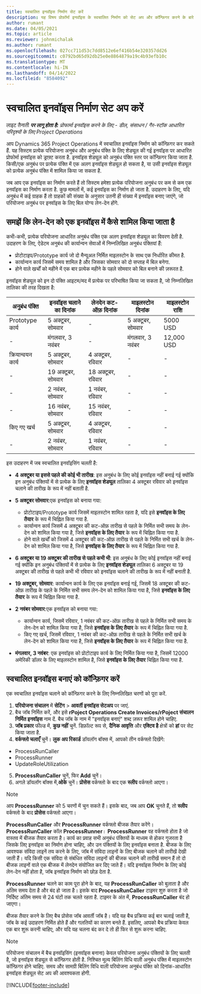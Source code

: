 ```yaml
---
title: स्वचालित इनवॉइस निर्माण सेट करें
description: यह विषय प्रोफ़ॉर्मा इनवॉइस के स्वचालित निर्माण को सेट अप और कॉन्फ़िगर करने के बारे में जानकारी प्रदान करता है.
author: rumant
ms.date: 04/05/2021
ms.topic: article
ms.reviewer: johnmichalak
ms.author: rumant
ms.openlocfilehash: 027cc711d53c7dd8512e6ef416b54e320357dd26
ms.sourcegitcommit: c0792bd65d92db25e0e8864879a19c4b93efb10c
ms.translationtype: MT
ms.contentlocale: hi-IN
ms.lasthandoff: 04/14/2022
ms.locfileid: "8584092"
---
```

# <a name="set-up-automatic-invoice-creation"></a>स्वचालित इनवॉइस निर्माण सेट अप करें 
 
लाइट तैनाती _**पर लागू होता है:** प्रोफार्मा इनवॉइस करने के लिए - डील, संसाधन / गैर-स्टॉक आधारित परिदृश्यों के लिए Project Operations_

आप Dynamics 365 Project Operations में स्वचालित इनवॉइस निर्माण को कॉन्फ़िगर कर सकते हैं. यह सिस्टम प्रत्येक परियोजना अनुबंध और अनुबंध पंक्ति के लिए शेड्यूल की गई इनवॉइस पर आधारित प्रोफोर्मा इनवॉइस को ड्राफ़्ट करता है. इनवॉइस शेड्यूल को अनुबंध पंक्ति स्तर पर कॉन्फ़िगर किया जाता है. किसी/एक अनुबंध पर प्रत्येक पंक्ति में एक अलग इनवॉइस शेड्यूल हो सकता है, या उसी इनवॉइस शेड्यूल को प्रत्येक अनुबंध पंक्ति में शामिल किया जा सकता है.

जब आप एक इनवॉइस का निर्माण करते हैं तो सिस्टम हमेशा प्रत्येक परियोजना अनुबंध पर कम से कम एक इनवॉइस का निर्माण करता है. कुछ मामलों में, कई इनवॉइस का निर्माण हो जाता है. उदाहरण के लिए, यदि अनुबंध में कई ग्राहक हैं तो ग्राहकों की संख्या के अनुसार उतनी ही संख्या में इनवॉइस बनाए जाएंगे, जो परियोजना अनुबंध पर इनवॉइस के लिए बिल योग्य लेन-देन होंगे.

## <a name="understand-how-transactions-are-included-on-an-invoice"></a>समझें कि लेन-देन को एक इनवॉइस में कैसे शामिल किया जाता है 

कभी-कभी, प्रत्येक परियोजना आधारित अनुबंध पंक्ति एक अलग इनवॉइस शेड्यूल का विवरण देती है. उदाहरण के लिए, ऐडेटम अनुबंध की कार्यान्वन सेवाओं में निम्नलिखित अनुबंध पंक्तियां हैं:

- प्रोटोटाइप/Prototype कार्य जो दो मैन्यूअल निर्मित माइलस्टोन के साथ एक निर्धारित कीमत है.
- कार्यान्वन कार्य जिसमें समय शामिल है और जिसका सोमवार को दो सप्ताह में बिल बनेगा.
- होने वाले खर्चों को महीने में एक बार प्रत्येक महीने के पहले सोमवार को बिल बनाने की ज़रूरत है.

इनवॉइस शेड्यूल को इन दो पंक्ति आइटम/मद में प्रत्येक पर परिभाषित किया जा सकता है, जो निम्नलिखित तालिका की तरह दिखता है:

| अनुबंध पंक्ति | इनवॉइस चलाने का दिनांक | लेनदेन कट-ऑफ़ दिनांक | माइलस्टोन दिनांक | माइलस्टोन राशि |
| --- | --- | --- | --- | --- |
| Prototype कार्य | 5 अक्टूबर, सोमवार | - | 5 अक्टूबर, सोमवार | 5000 USD |
| - | मंगलवार, 3 नवंबर | - | मंगलवार, 3 नवंबर | 12,000 USD |
| क्रियान्वयन कार्य | 5 अक्टूबर, सोमवार | 4 अक्टूबर, रविवार | - | - |
| - | 19 अक्टूबर, सोमवार | 18 अक्टूबर, रविवार | - | - |
| - | 2 नवंबर, सोमवार | 1 नवंबर, रविवार | - | - |
| - | 16 नवंबर, सोमवार | 15 नवंबर, रविवार | - | - |
| किए गए खर्च | 5 अक्टूबर, सोमवार | 4 अक्टूबर, रविवार | - | - |
| - | 2 नवंबर, सोमवार | 1 नवंबर, रविवार | - | - |

इस उदाहरण में जब स्वचालित इनवॉइसिंग चलती है:

- **4 अक्टूबर या इससे पहले की कोई भी तारीख**: इस अनुबंध के लिए कोई इनवॉइस नहीं बनाई गई क्योंकि इन अनुबंध पंक्तियों में से प्रत्येक के लिए **इनवॉइस शेड्यूल** तालिका 4 अक्टूबर रविवार को इनवॉइस चलाने की तारीख के रूप में नहीं बताती है.
- **5 अक्टूबर सोमवार**:एक इनवॉइस को बनाया गया:

    - प्रोटोटाइप/Prototype कार्य जिसमें माइलस्टोन शामिल रहता है, यदि इसे **इनवॉइस के लिए तैयार** के रूप में चिह्नित किया गया है.
    - कार्यान्वन कार्य जिसमें 4 अक्टूबर की कट-ऑफ़ तारीख से पहले के निर्मित सभी समय के लेन-देन को शामिल किया गया है, जिसे **इनवॉइस के लिए तैयार** के रूप में चिह्नित किया गया है.
    - होने वाले खर्चों को जिसमें 4 अक्टूबर की कट-ऑफ़ तारीख से पहले के निर्मित सभी खर्च के लेन-देन को शामिल किया गया है, जिसे **इनवॉइस के लिए तैयार** के रूप में चिह्नित किया गया है.
  
- **6 अक्टूबर या 19 अक्टूबर की तारीख से पहले कभी भी**: इस अनुबंध के लिए कोई इनवॉइस नहीं बनाई गई क्योंकि इन अनुबंध पंक्तियों में से प्रत्येक के लिए **इनवॉइस शेड्यूल** तालिका 6 अक्टूबर या 19 अक्टूबर की तारीख से पहले कभी भी रविवार को इनवॉइस चलाने की तारीख के रूप में नहीं बनाती है.
- **19 अक्टूबर, सोमवार**: कार्यान्वन कार्य के लिए एक इनवॉइस बनाई गई, जिसमें 18 अक्टूबर की कट-ऑफ़ तारीख के पहले के निर्मित सभी समय लेन-देन को शामिल किया गया है, जिसे **इनवॉइस के लिए तैयार** के रूप में चिह्नित किया गया है.
- **2 नवंबर सोमवार**:एक इनवॉइस को बनाया गया:

    - कार्यान्वन कार्य, जिसमें रविवार, 1 नवंबर की कट-ऑफ़ तारीख से पहले के निर्मित सभी समय के लेन-देन को शामिल किया गया है, जिसे **इनवॉइस के लिए तैयार** के रूप में चिह्नित किया गया है.
    - किए गए खर्च, जिसमें रविवार, 1 नवंबर की कट-ऑफ़ तारीख से पहले के निर्मित सभी खर्च के लेन-देन को शामिल किया गया है, जिसे **इनवॉइस के लिए तैयार** के रूप में चिह्नित किया गया है.

- **मंगलवार, 3 नवंबर**: एक इनवॉइस को प्रोटोटाइप कार्य के लिए निर्मित किया गया है, जिसमें 12000 अमेरिकी डॉलर के लिए माइलस्टोन शामिल है, जिसे **इनवॉइस के लिए तैयार** चिह्नित किया गया है.

## <a name="configure-automatic-invoicing"></a>स्वचालित इनवॉइस बनाएं को कॉन्फ़िगर करें

एक स्वचालित इनवॉइस चलाने को कॉन्फ़िगर करने के लिए निम्नलिखित चरणों को पूरा करें.

1. **परियोजना संचालन** में **सेटिंग** > **आवर्ती इनवॉइस सेटअप** पर जाएं.
2. बैच जॉब निर्मित करें, और इसे **rPoject Operations Create Invoices/rPoject संचालन निर्मित इनवॉइस** नाम दें. बैच जॉब के नाम में "इनवॉइस बनाएं" शब्द ज़रूर शामिल होने चाहिए.
3. **जॉब प्रकार** फील्ड में, **कुछ नहीं** चुनें. डिफ़ॉल्ट रूप से, **दैनिक आवृत्ति** और **एक्टिव है** क्षेत्रों को **हां** पर सेट किया जाता है.
4. **वर्कफ्लो चलाएँ** चुनें। **लुक अप रिकार्ड** डॉयलॉग बॉक्स में, आपको तीन वर्कफ्लो दिखेंगे:

- ProcessRunCaller
- ProcessRunner
- UpdateRoleUtilization

5. **ProcessRunCaller** चुनें, फिर **Add** चुनें।
6. अगले डॉयलॉग बॉक्स में,**ओके** चुनें। **प्रोसेस** वर्कफ्लो के बाद एक **स्लीप** वर्कफ्लो आएगा। 

> [!NOTE]
> आप **ProcessRunner** को 5 चरणों में चुन सकते हैं। इसके बाद, जब आप **OK** चुनते हैं, तो **स्लीप** वर्कफ्लो के बाद **प्रोसेस** वर्कफ्लो आएगा।

**ProcessRunCaller** और **ProcessRunner** वर्कफ्लो बीजक तैयार करेंगे। **ProcessRunCaller** कॉल **ProcessRunner**। **ProcessRunner** वह वर्कफ्लो होता है जो वास्तव में बीजक तैयार करता है। कार्य का प्रवाह सभी अनुबंध पंक्तियों के माध्यम से होकर गुजरता है जिसके लिए इनवॉइस का निर्माण होना चाहिए, और उन पंक्तियों के लिए इनवॉइस बनाता है. बीजक के लिए आवश्यक संविदा लाइनें तय करने के लिए, जॉब में संविदा लाइनों के लिए बीजक चलाने की तारीखें देखी जाती हैं। यदि किसी एक संविदा से संबंधित संविदा लाइनों की बीजक चलाने की तारीखें समान हैं तो दो बीजक लाइनों वाले एक बीजक में लेनदेन संयोजित कर दिए जाते हैं। यदि इनवॉइस निर्माण के लिए कोई लेन-देन नहीं होता है, जॉब इनवॉइस निर्माण को छोड़ देता है.

**ProcessRunner** चलने का काम पूरा होने के बाद, यह **ProcessRunCaller** को बुलाता है और अंतिम समय देता है और बंद हो जाता है। इसके बाद **ProcessRunCaller** टाइमर शुरु करता है जो निर्दिष्ट अंतिम समय से 24 घंटों तक चलते रहता है. टाइमर के अंत में, **ProcessRunCaller** बंद हो जाएगा।

बीजक तैयार करने के लिए बैच प्रोसेस जॉब आवर्ती जॉब है। यदि यह बैच प्रक्रिया कई बार चलाई जाती है, जॉब के कई उदाहरण निर्मित होते हैं और गलतियों का कारण बनते हैं. इसलिए, आपको बैच प्रक्रिया केवल एक बार शुरू करनी चाहिए, और यदि यह चलना बंद कर दे तो ही फिर से शुरू करना चाहिए.

> [!NOTE]
> परियोजना संचालन में बैच इनवॉइसिंग (इनवॉइस बनाना) केवल परियोजना अनुबंध पंक्तियों के लिए चलती है, जो इनवॉइस शेड्यूल से कॉन्फ़िगर होती है. निश्चित मूल्य बिलिंग विधि वाली अनुबंध पंक्ति में माइलस्टोन कॉन्फ़िगर होने चाहिए. समय और सामग्री बिलिंग विधि वाली परियोजना अनुबंध पंक्ति को दिनांक-आधारित इनवॉइस शेड्यूल सेट अप की आवश्यकता होगी.


[!INCLUDE[footer-include](../../includes/footer-banner.md)]
